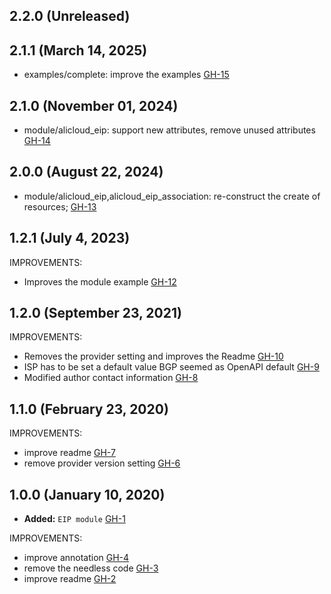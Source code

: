 ## 2.2.0 (Unreleased)
## 2.1.1 (March 14, 2025)

- examples/complete: improve the examples [GH-15](https://github.com/alibabacloud-automation/terraform-alicloud-eip/pull/15)

## 2.1.0 (November 01, 2024)

- module/alicloud_eip: support new attributes, remove unused attributes [GH-14](https://github.com/alibabacloud-automation/terraform-alicloud-eip/pull/14)

## 2.0.0 (August 22, 2024)

- module/alicloud_eip,alicloud_eip_association: re-construct the create of resources; [GH-13](https://github.com/alibabacloud-automation/terraform-alicloud-eip/pull/13)

## 1.2.1 (July 4, 2023)

IMPROVEMENTS:

- Improves the module example [GH-12](https://github.com/terraform-alicloud-modules/terraform-alicloud-eip/pull/12)

## 1.2.0 (September 23, 2021)

IMPROVEMENTS:

- Removes the provider setting and improves the Readme [GH-10](https://github.com/terraform-alicloud-modules/terraform-alicloud-eip/pull/10)
- ISP has to be set a default value BGP seemed as OpenAPI default [GH-9](https://github.com/terraform-alicloud-modules/terraform-alicloud-eip/pull/9)
- Modified author contact information [GH-8](https://github.com/terraform-alicloud-modules/terraform-alicloud-eip/pull/8)

## 1.1.0 (February 23, 2020)

IMPROVEMENTS:

- improve readme [GH-7](https://github.com/terraform-alicloud-modules/terraform-alicloud-eip/pull/7)
- remove provider version setting [GH-6](https://github.com/terraform-alicloud-modules/terraform-alicloud-eip/pull/6)

## 1.0.0 (January 10, 2020)

- **Added:** `EIP module` [GH-1](https://github.com/terraform-alicloud-modules/terraform-alicloud-eip/pull/1)

IMPROVEMENTS:

- improve annotation [GH-4](https://github.com/terraform-alicloud-modules/terraform-alicloud-eip/pull/4)
- remove the needless code [GH-3](https://github.com/terraform-alicloud-modules/terraform-alicloud-eip/pull/3)
- improve readme [GH-2](https://github.com/terraform-alicloud-modules/terraform-alicloud-eip/pull/2)
